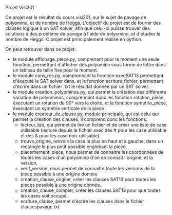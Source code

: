 Projet Visi201

Ce projet est le résultat du cours visi201, sur le sujet de pavage de polyomino, et de nombre de Heggs.
L'objectif du projet est de fournir des clauses logique à un SAT solver, afin que celui-ci puisse trouver des solutions à des problème de pavage à l'aide de polyomino, et d'étudier le nombre de Heggs.
C projet est principalement réalisé en python.

On peut retrouver dans ce projet:
- le module affichage_piece.py, comprenant pour le moment une seule fonction, permettant d'afficher des polyomino sous forme de lettre dans un tableau de taille fixe pour le moment.
- le module conv_res.py, comprennant la fonction execSAT13 permettant d'éxecuté le SAT solver dans, et la fonction ecriture_fichier, permettant d'écrire dans un fichier .txt le résultat donnée par un SAT solver.
- le module creation_polyominos.py, qui permet la crétation des différente variation de polyominos, comprennant donc les fonction rotation_piece, éxecutant un rotation de 90° vers la droite, et la fonction symetrie_piece, éxecutant un symétrie verticale de la piece
- le module createur_de_clause.py, module principale, qui est celui qui permet la création des clauses, il comprend donc les fonctions:
    * lecteur_tab, qui permet de lire un fichier et de créer une liste de case utilisable (lecture depuis le fichier avec des # pour les case utilisable et des & pour les case non-utilisable).
    * trouve_origine, renvoie la case la plus en haut et à gauche, dans un rectangle le plus petit possible englobant la piece.
    * placemement_piece, nous permet de connaitre les coordonnées de toutes les cases d'un polyomino d'on on connait l'origine, et la version.
    * verif_version, nous permet de connaitre toute les versions de la piece possible à une origine donnée
    * creation_clause_origine, créer les clauses SAT13 pour toutes les pieces possible à une origine donnée.
    * creation_clause_complet, créer les clauses SAT13 pour que toutes les cases soit occupé.
    * ecriture_clause, permet d'écrire les clauses dans le fichier clausespavage.txt


